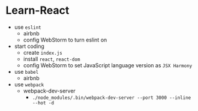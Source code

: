 # Learn-React

- use `eslint`
    - airbnb
    - config WebStorm to turn eslint on
- start coding
    - create `index.js`
    - install `react`, `react-dom`
    - config WebStorm to set JavaScript language version as `JSX Harmony`
- use `babel`
    - airbnb
- use `webpack`
    - webpack-dev-server
        - `./node_modules/.bin/webpack-dev-server --port 3000 --inline --hot -d`
